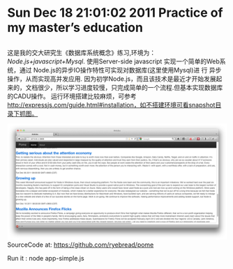 Sun Dec 18 21:01:02 2011
Practice of my master’s education
=================================

##
这是我的交大研究生《数据库系统概念》练习,环境为： *Node.js+javascript+Mysql*. 使用Server-side javascript 实现一个简单的Web系统，通过 Node.js的异步IO操作特性可实现对数据库(这里使用Mysql)进 行 异步操作，从而实现高并发应用.
因为初学Node.js，而且该技术是最近才开始发展起来的，文档很少，所以学习进度较慢，只完成简单的一个流程.但基本实现数据库的CADU操作。
运行环境搭建比较麻烦，可参考 http://expressjs.com/guide.html#installation，如不搭建环境可看snapshot目录下抓图。

![index](snapshot/index.png)
SourceCode at: https://github.com/ryebread/pome

Run it : node app-simple.js

